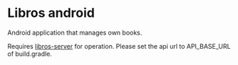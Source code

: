 # Libros android

Android application that manages own books.

Requires [libros-server](https://github.com/CORDEA/libros-server) for operation. Please set the api url to API_BASE_URL of build.gradle.
